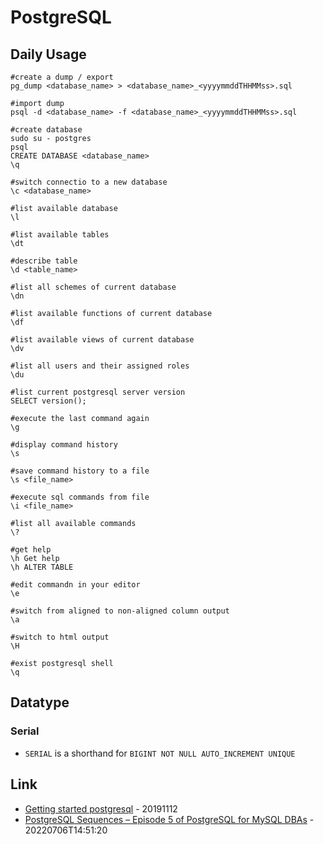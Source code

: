 # PostgreSQL

## Daily Usage

```
#create a dump / export
pg_dump <database_name> > <database_name>_<yyyymmddTHHMMss>.sql

#import dump
psql -d <database_name> -f <database_name>_<yyyymmddTHHMMss>.sql

#create database
sudo su - postgres
psql
CREATE DATABASE <database_name>
\q

#switch connectio to a new database
\c <database_name>

#list available database
\l

#list available tables
\dt

#describe table
\d <table_name>

#list all schemes of current database
\dn

#list available functions of current database
\df

#list available views of current database
\dv

#list all users and their assigned roles
\du

#list current postgresql server version
SELECT version();

#execute the last command again
\g

#display command history
\s

#save command history to a file
\s <file_name>

#execute sql commands from file
\i <file_name>

#list all available commands
\?

#get help
\h Get help
\h ALTER TABLE

#edit commandn in your editor
\e

#switch from aligned to non-aligned column output
\a

#switch to html output
\H

#exist postgresql shell
\q
```

## Datatype

### Serial

* `SERIAL` is a shorthand for `BIGINT NOT NULL AUTO_INCREMENT UNIQUE`

## Link

* [Getting started postgresql](https://opensource.com/article/19/11/getting-started-postgresql) - 20191112
* [PostgreSQL Sequences – Episode 5 of PostgreSQL for MySQL DBAs](https://www.percona.com/blog/postgresql-sequences-episode-5-of-postgresql-for-mysql-dbas/) - 20220706T14:51:20

